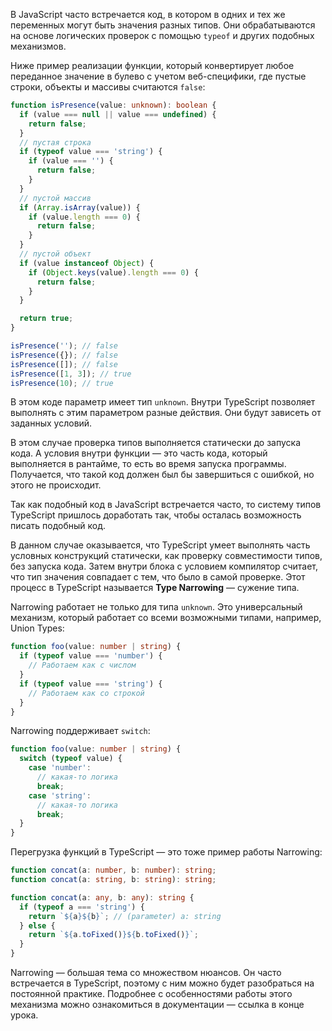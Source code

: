 В JavaScript часто встречается код, в котором в одних и тех же переменных могут быть значения разных типов. Они обрабатываются на основе логических проверок с помощью `typeof` и других подобных механизмов.

Ниже пример реализации функции, который конвертирует любое переданное значение в булево с учетом веб-специфики, где пустые строки, объекты и массивы считаются `false`:

[//]: # (TODO - автору: сложно предложение. 1. Не понятно, кто конвертирует переданное значение 2. Студент будет понимать значения слов булево, веб-специфика? Если нет, нужно сделать понятнее)

```typescript
function isPresence(value: unknown): boolean {
  if (value === null || value === undefined) {
    return false;
  }
  // пустая строка
  if (typeof value === 'string') {
    if (value === '') {
      return false;
    }
  }
  // пустой массив
  if (Array.isArray(value)) {
    if (value.length === 0) {
      return false;
    }
  }
  // пустой объект
  if (value instanceof Object) {
    if (Object.keys(value).length === 0) {
      return false;
    }
  }

  return true;
}

isPresence(''); // false
isPresence({}); // false
isPresence([]); // false
isPresence([1, 3]); // true
isPresence(10); // true
```

В этом коде параметр имеет тип `unknown`. Внутри TypeScript позволяет выполнять с этим параметром разные действия. Они будут зависеть от заданных условий.

В этом случае проверка типов выполняется статически до запуска кода. А условия внутри функции — это часть кода, который выполняется в рантайме, то есть во время запуска программы. Получается, что такой код должен был бы завершиться с ошибкой, но этого не происходит.

Так как подобный код в JavaScript встречается часто, то систему типов TypeScript пришлось доработать так, чтобы осталась возможность писать подобный код.

В данном случае оказывается, что TypeScript умеет выполнять часть условных конструкций статически, как проверку совместимости типов, без запуска кода. Затем внутри блока с условием компилятор считает, что тип значения совпадает с тем, что было в самой проверке. Этот процесс в TypeScript называется **Type Narrowing** — сужение типа.

Narrowing работает не только для типа `unknown`. Это универсальный механизм, который работает со всеми возможными типами, например, Union Types:

```typescript
function foo(value: number | string) {
  if (typeof value === 'number') {
    // Работаем как с числом
  }
  if (typeof value === 'string') {
    // Работаем как со строкой
  }
}
```

Narrowing поддерживает `switch`:

```typescript
function foo(value: number | string) {
  switch (typeof value) {
    case 'number':
      // какая-то логика
      break;
    case 'string':
      // какая-то логика
      break;
  }
}
```

[//]: # (TODO - автору: не хватает описание кода, на что нужно обратить внимание?)

Перегрузка функций в TypeScript — это тоже пример работы Narrowing:

```typescript
function concat(a: number, b: number): string;
function concat(a: string, b: string): string;

function concat(a: any, b: any): string {
  if (typeof a === 'string') {
    return `${a}${b}`; // (parameter) a: string
  } else {
    return `${a.toFixed()}${b.toFixed()}`;
  }
}
```

Narrowing — большая тема со множеством нюансов. Он часто встречается в TypeScript, поэтому с ним можно будет разобраться на постоянной практике. Подробнее с особенностями работы этого механизма можно ознакомиться в документации — ссылка в конце урока. 
